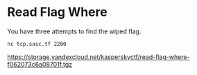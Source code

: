 # Read Flag Where

You have three attempts to find the wiped flag.

`nc tcp.sasc.tf 2200`

https://storage.yandexcloud.net/kasperskyctf/read-flag-where-f062073c6a08701f.tgz
